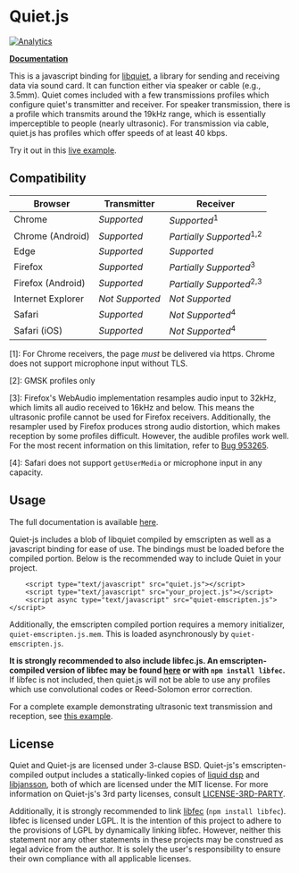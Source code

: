 Quiet.js
===========
[![Analytics](https://quiet-ga.appspot.com/UA-89475295-2/quiet-js)](https://github.com/igrigorik/ga-beacon)

**[Documentation](https://quiet.github.io/quiet-js/docs/Quiet.html)**

This is a javascript binding for [libquiet](https://github.com/quiet/quiet), a library for sending and receiving data via sound card. It can function either via speaker or cable (e.g., 3.5mm). Quiet comes included with a few transmissions profiles which configure quiet's transmitter and receiver. For speaker transmission, there is a profile which transmits around the 19kHz range, which is essentially imperceptible to people (nearly ultrasonic). For transmission via cable, quiet.js has profiles which offer speeds of at least 40 kbps.

Try it out in this [live example](https://quiet.github.io/quiet-js/).

Compatibility
--------
| Browser           | Transmitter             | Receiver                           |
| ------------------|-------------------------|------------------------------------|
| Chrome            | *Supported*             | *Supported*<sup>1</sup>            |
| Chrome (Android)  | *Supported*             | *Partially Supported*<sup>1,2</sup>|
| Edge              | *Supported*             | *Supported*                        |
| Firefox           | *Supported*             | *Partially Supported*<sup>3</sup>  |
| Firefox (Android) | *Supported*             | *Partially Supported*<sup>2,3</sup>|
| Internet Explorer | *Not Supported*         | *Not Supported*                    |
| Safari            | *Supported*             | *Not Supported*<sup>4</sup>        |
| Safari (iOS)      | *Supported*             | *Not Supported*<sup>4</sup>        |

[1]: For Chrome receivers, the page *must* be delivered via https. Chrome does not support microphone input without TLS.

[2]: GMSK profiles only

[3]: Firefox's WebAudio implementation resamples audio input to 32kHz, which limits all audio received to 16kHz and below. This means the ultrasonic profile cannot be used for Firefox receivers. Additionally, the resampler used by Firefox produces strong audio distortion, which makes reception by some profiles difficult. However, the audible profiles work well. For the most recent information on this limitation, refer to [Bug 953265](https://bugzilla.mozilla.org/show_bug.cgi?id=953265).

[4]: Safari does not support `getUserMedia` or microphone input in any capacity.

Usage
--------
The full documentation is available [here](http://quiet.github.io/quiet-js/docs/).

Quiet-js includes a blob of libquiet compiled by emscripten as well as a javascript binding for ease of use. The bindings must be loaded before the compiled portion. Below is the recommended way to include Quiet in your project.

```
    <script type="text/javascript" src="quiet.js"></script>
    <script type="text/javascript" src="your_project.js"></script>
    <script async type="text/javascript" src="quiet-emscripten.js"></script>
```

Additionally, the emscripten compiled portion requires a memory initializer, `quiet-emscripten.js.mem`. This is loaded asynchronously by `quiet-emscripten.js`.

**It is strongly recommended to also include libfec.js. An emscripten-compiled version of libfec may be found [here](https://github.com/quiet/libfec/releases) or with `npm install libfec`.** If libfec is not included, then quiet.js will not be able to use any profiles which use convolutional codes or Reed-Solomon error correction.

For a complete example demonstrating ultrasonic text transmission and reception, see [this example](https://github.com/quiet/quiet-js/tree/master/examples/text).


License
--------
Quiet and Quiet-js are licensed under 3-clause BSD. Quiet-js's emscripten-compiled output includes a statically-linked copies of [liquid dsp](http://liquidsdr.org/) and [libjansson](http://www.digip.org/jansson/), both of which are licensed under the MIT license. For more information on Quiet-js's 3rd party licenses, consult [LICENSE-3RD-PARTY](https://github.com/quiet/quiet-js/blob/master/LICENSE-3RD-PARTY).

Additionally, it is strongly recommended to link [libfec](http://www.ka9q.net/code/fec/) (`npm install libfec`). libfec is licensed under LGPL. It is the intention of this project to adhere to the provisions of LGPL by dynamically linking libfec. However, neither this statement nor any other statements in these projects may be construed as legal advice from the author. It is solely the user's responsibility to ensure their own compliance with all applicable licenses.
